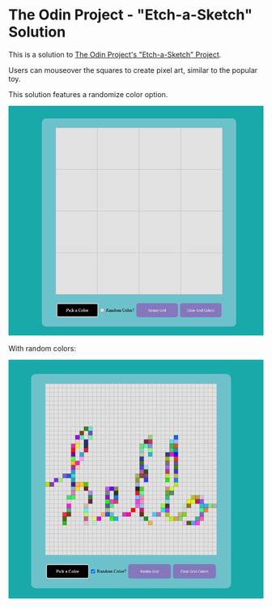 # The Odin Project - "Etch-a-Sketch" Solution

This is a solution to [The Odin Project's "Etch-a-Sketch" Project](https://www.theodinproject.com/lessons/foundations-etch-a-sketch).

Users can mouseover the squares to create pixel art, similar to the popular toy.

This solution features a randomize color option.

![](./ss-final.png)

With random colors:

![](./ss-randomize-example.png)